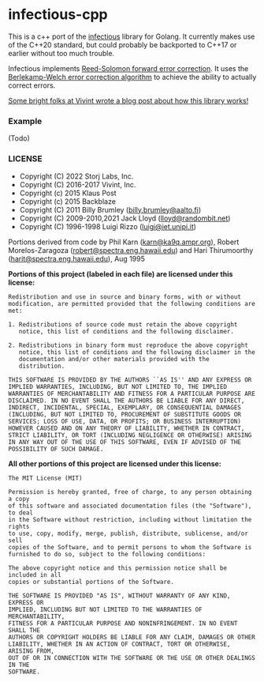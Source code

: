 # infectious-cpp

This is a c++ port of the [infectious](https://github.com/vivint/infectious) 
library for Golang. It currently makes use of the C++20 standard, but could
probably be backported to C++17 or earlier without too much trouble.

Infectious implements
[Reed-Solomon forward error correction](https://en.wikipedia.org/wiki/Reed%E2%80%93Solomon_error_correction).
It uses the
[Berlekamp-Welch error correction algorithm](https://en.wikipedia.org/wiki/Berlekamp%E2%80%93Welch_algorithm)
to achieve the ability to actually correct errors.

[Some bright folks at Vivint wrote a blog post about how this library works!](https://innovation.vivint.com/introduction-to-reed-solomon-bc264d0794f8)

### Example

(Todo)

### LICENSE

 * Copyright (C) 2022 Storj Labs, Inc.
 * Copyright (C) 2016-2017 Vivint, Inc.
 * Copyright (c) 2015 Klaus Post
 * Copyright (c) 2015 Backblaze
 * Copyright (C) 2011 Billy Brumley (billy.brumley@aalto.fi)
 * Copyright (C) 2009-2010,2021 Jack Lloyd (lloyd@randombit.net)
 * Copyright (C) 1996-1998 Luigi Rizzo (luigi@iet.unipi.it)

Portions derived from code by Phil Karn (karn@ka9q.ampr.org),
Robert Morelos-Zaragoza (robert@spectra.eng.hawaii.edu) and Hari
Thirumoorthy (harit@spectra.eng.hawaii.edu), Aug 1995

**Portions of this project (labeled in each file) are licensed under this
license:**

```
Redistribution and use in source and binary forms, with or without
modification, are permitted provided that the following conditions are
met:

1. Redistributions of source code must retain the above copyright
   notice, this list of conditions and the following disclaimer.

2. Redistributions in binary form must reproduce the above copyright
   notice, this list of conditions and the following disclaimer in the
   documentation and/or other materials provided with the
   distribution.

THIS SOFTWARE IS PROVIDED BY THE AUTHORS ``AS IS'' AND ANY EXPRESS OR
IMPLIED WARRANTIES, INCLUDING, BUT NOT LIMITED TO, THE IMPLIED
WARRANTIES OF MERCHANTABILITY AND FITNESS FOR A PARTICULAR PURPOSE ARE
DISCLAIMED. IN NO EVENT SHALL THE AUTHORS BE LIABLE FOR ANY DIRECT,
INDIRECT, INCIDENTAL, SPECIAL, EXEMPLARY, OR CONSEQUENTIAL DAMAGES
(INCLUDING, BUT NOT LIMITED TO, PROCUREMENT OF SUBSTITUTE GOODS OR
SERVICES; LOSS OF USE, DATA, OR PROFITS; OR BUSINESS INTERRUPTION)
HOWEVER CAUSED AND ON ANY THEORY OF LIABILITY, WHETHER IN CONTRACT,
STRICT LIABILITY, OR TORT (INCLUDING NEGLIGENCE OR OTHERWISE) ARISING
IN ANY WAY OUT OF THE USE OF THIS SOFTWARE, EVEN IF ADVISED OF THE
POSSIBILITY OF SUCH DAMAGE.
```

**All other portions of this project are licensed under this license:**

```
The MIT License (MIT)

Permission is hereby granted, free of charge, to any person obtaining a copy
of this software and associated documentation files (the "Software"), to deal
in the Software without restriction, including without limitation the rights
to use, copy, modify, merge, publish, distribute, sublicense, and/or sell
copies of the Software, and to permit persons to whom the Software is
furnished to do so, subject to the following conditions:

The above copyright notice and this permission notice shall be included in all
copies or substantial portions of the Software.

THE SOFTWARE IS PROVIDED "AS IS", WITHOUT WARRANTY OF ANY KIND, EXPRESS OR
IMPLIED, INCLUDING BUT NOT LIMITED TO THE WARRANTIES OF MERCHANTABILITY,
FITNESS FOR A PARTICULAR PURPOSE AND NONINFRINGEMENT. IN NO EVENT SHALL THE
AUTHORS OR COPYRIGHT HOLDERS BE LIABLE FOR ANY CLAIM, DAMAGES OR OTHER
LIABILITY, WHETHER IN AN ACTION OF CONTRACT, TORT OR OTHERWISE, ARISING FROM,
OUT OF OR IN CONNECTION WITH THE SOFTWARE OR THE USE OR OTHER DEALINGS IN THE
SOFTWARE.
```
